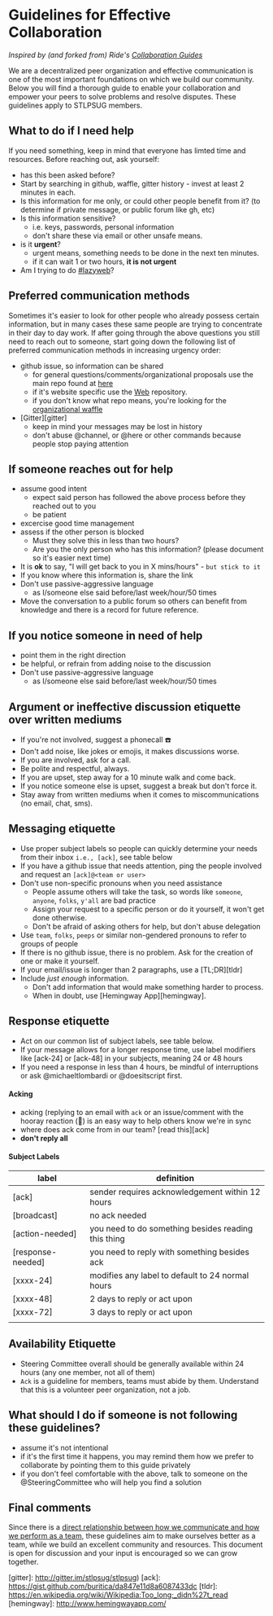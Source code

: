 # Guidelines for Effective Collaboration
*Inspired by (and forked from) Ride's [Collaboration Guides](https://github.com/ride/collaboration-guides)*

We are a decentralized peer organization and effective communication is one of the most important foundations on which we build our community.  Below you will find a thorough guide to enable your collaboration and empower your peers to solve problems and resolve disputes. These guidelines apply to STLPSUG members.

## What to do if I need help
If you need something, keep in mind that everyone has limted time and resources. Before reaching out, ask yourself:
- has this been asked before?
- Start by searching in github, waffle, gitter history - invest at least 2 minutes in each.
- Is this information for me only, or could other people benefit from it? (to determine if private message, or public forum like gh, etc)
- Is this information sensitive?
    - i.e. keys, passwords, personal information
    - don't share these via email or other unsafe means.
- is it **urgent**?
    - urgent means, something needs to be done in the next ten minutes.
    - if it can wait 1 or two hours, **it is not urgent**
- Am I trying to do [#lazyweb][lazyweb]?

## Preferred communication methods
Sometimes it's easier to look for other people who already possess certain information, but in many cases these same people are trying to concentrate in their day to day work. If after going through the above questions you still need to reach out to someone, start going down the following list of preferred communication methods in increasing urgency order:
- github issue, so information can be shared
  - for general questions/comments/organizational proposals use the main repo found at [here][stlpsug]
  - if it's website specific use the [Web][stlpsug-web] repository.
  - if you don't know what repo means, you're looking for the [organizational waffle][org-waffle]
- [Gitter][gitter]
  - keep in mind your messages may be lost in history
  - don't abuse @channel, or @here or other commands because people stop paying attention

## If someone reaches out for help
- assume good intent
  - expect said person has followed the above process before they reached out to you
  - be patient
- excercise good time management
- assess if the other person is blocked
  - Must they solve this in less than two hours?
  - Are you the only person who has this information? (please document so it's easier next time)
- It is **ok** to say, "I will get back to you in X mins/hours" - `but stick to it`
- If you know where this information is, share the link
- Don't use passive-aggressive language
  - as I/someone else said before/last week/hour/50 times
- Move the conversation to a public forum so others can benefit from knowledge and there is a record for future reference.

## If you notice someone in need of help
- point them in the right direction
- be helpful, or refrain from adding noise to the discussion
- Don't use passive-aggressive language
  - as I/someone else said before/last week/hour/50 times

## Argument or ineffective discussion etiquette over written mediums
- If you're not involved, suggest a phonecall :phone:
- Don't add noise, like jokes or emojis, it makes discussions worse.
- If you are involved, ask for a call.
- Be polite and respectful, always.
- If you are upset, step away for a 10 minute walk and come back.
- If you notice someone else is upset, suggest a break but don't force it.
- Stay away from written mediums when it comes to miscommunications (no email, chat, sms).

## Messaging etiquette
- Use proper subject labels so people can quickly determine your needs from their inbox `i.e., [ack]`, see table below
- If you have a github issue that needs attention, ping the people involved and request an `[ack]@<team or user>`
- Don't use non-specific pronouns when you need assistance
  - People assume others will take the task, so words like `someone`, `anyone`, `folks`, `y'all` are bad practice
  - Assign your request to a specific person or do it yourself, it won't get done otherwise.
  - Don't be afraid of asking others for help, but don't abuse delegation
- Use `team`, `folks`, `peeps` or similar non-gendered pronouns to refer to groups of people
- If there is no github issue, there is no problem. Ask for the creation of one or make it yourself.
- If your email/issue is longer than 2 paragraphs, use a [TL;DR][tldr]
- Include _just enough_ information.
  - Don't add information that would make something harder to process.
  - When in doubt, use [Hemingway App][hemingway].

## Response etiquette
- Act on our common list of subject labels, see table below.
- If your message allows for a longer response time, use label modifiers like [ack-24] or [ack-48] in your subjects, meaning 24 or 48 hours
- If you need a response in less than 4 hours, be mindful of interruptions or ask @michaeltlombardi or @doesitscript first.

#### Acking
- acking (replying to an email with `ack` or an issue/comment with the hooray reaction (:tada:) is an easy way to help others know we're in sync
- where does ack come from in our team? [read this][ack]
- **don't reply all**

#### Subject Labels

|       label       |                      definition                     |
|-------------------|-----------------------------------------------------|
| [ack]             | sender requires acknowledgement within 12 hours     |
| [broadcast]       | no ack needed                                       |
| [action-needed]   | you need to do something besides reading this thing |
| [response-needed] | you need to reply with something besides ack        |
| [xxxx-24]         | modifies any label to default to 24 normal hours    |
| [xxxx-48]         | 2 days to reply or act upon                         |
| [xxxx-72]         | 3 days to reply or act upon                         |
|                   |                                                     |

## Availability Etiquette

- Steering Committee overall should be generally available within 24 hours (any one member, not all of them)
- `Ack` is a guideline for members, teams must abide by them. Understand that this is a volunteer peer organization, not a job.

## What should I do if someone is not following these guidelines?

- assume it's not intentional
- if it's the first time it happens, you may remind them how we prefer to collaborate by pointing them to this guide privately
- if you don't feel comfortable with the above, talk to someone on the @SteeringCommittee who will help you find a solution

## Final comments

Since there is a [direct relationship between how we communicate and how we perform as a team](http://eprints.qut.edu.au/30311/1/Stacey_Hassall_Thesis.pdf), these guidelines aim to make ourselves better as a team, while we build an excellent community and resources. This document is open for discussion and your input is encouraged so we can grow together.

[lazyweb]: http://lmgtfy.com/?q=lazyweb
[stlpsug]: http://github.com/stlpsug/stlpsug
[stlpsug-web]: http://github.com/stlpsug/web
[org-waffle]: http://waffle.io/stlpsug/stlpsug
[gitter]: http://gitter.im/stlpsug/stlpsug)
[ack]: https://gist.github.com/buritica/da847e11d8a6087433dc
[tldr]: https://en.wikipedia.org/wiki/Wikipedia:Too_long;_didn%27t_read
[hemingway]: http://www.hemingwayapp.com/
